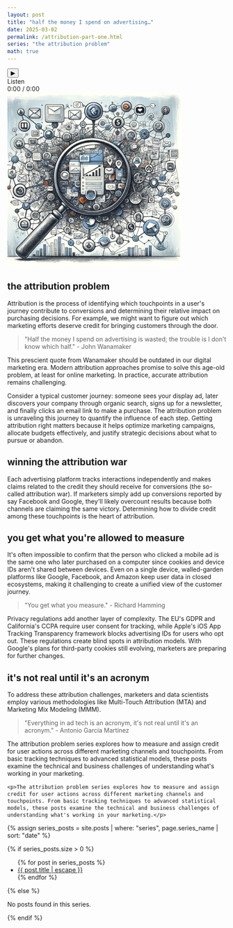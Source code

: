 ```yaml
---
layout: post
title: "half the money I spend on advertising…"
date: 2025-03-02
permalink: /attribution-part-one.html
series: "the attribution problem"
math: true
---
```


<!-- Enhanced audio player with progress bar and time display -->
<div class="audio-container">
  <audio id="attribution-audio" preload="metadata">
    <source src="/assets/audio/attribution-podcast.mp3" type="audio/mpeg">
    Your browser does not support the audio element.
  </audio>
  <button class="play-button" onclick="togglePlay()">
    <span class="play-icon">▶</span>
    <span class="pause-icon" style="display: none;">❚❚</span>
  </button>
  <div class="audio-controls">
    <span class="listen-text">Listen</span>
    <div class="progress-container">
      <div class="progress-bar">
        <div class="progress-fill"></div>
      </div>
      <div class="time-display">
        <span class="current-time">0:00</span>
        <span class="time-separator">/</span>
        <span class="total-time">0:00</span>
      </div>
    </div>
  </div>
</div>

<script>
  document.addEventListener('DOMContentLoaded', function() {
    var audio = document.getElementById('attribution-audio');
    var playIcon = document.querySelector('.play-icon');
    var pauseIcon = document.querySelector('.pause-icon');
    var progressFill = document.querySelector('.progress-fill');
    var currentTimeDisplay = document.querySelector('.current-time');
    var totalTimeDisplay = document.querySelector('.total-time');
    var progressBar = document.querySelector('.progress-bar');
    
    // Format time in MM:SS
    function formatTime(seconds) {
      var minutes = Math.floor(seconds / 60);
      var remainingSeconds = Math.floor(seconds % 60);
      return minutes + ':' + (remainingSeconds < 10 ? '0' : '') + remainingSeconds;
    }
    
    // Update progress bar and time display
    audio.addEventListener('timeupdate', function() {
      var percent = (audio.currentTime / audio.duration) * 100;
      progressFill.style.width = percent + '%';
      currentTimeDisplay.textContent = formatTime(audio.currentTime);
    });
    
    // Set total time once metadata is loaded
    audio.addEventListener('loadedmetadata', function() {
      totalTimeDisplay.textContent = formatTime(audio.duration);
    });
    
    // Allow seeking when clicking on progress bar
    progressBar.addEventListener('click', function(e) {
      var rect = progressBar.getBoundingClientRect();
      var pos = (e.clientX - rect.left) / progressBar.offsetWidth;
      audio.currentTime = pos * audio.duration;
    });
    
    // Handle playback end
    audio.addEventListener('ended', function() {
      playIcon.style.display = 'inline-block';
      pauseIcon.style.display = 'none';
      progressFill.style.width = '0%';
      audio.currentTime = 0;
    });
  });
  
  function togglePlay() {
    var audio = document.getElementById('attribution-audio');
    var playIcon = document.querySelector('.play-icon');
    var pauseIcon = document.querySelector('.pause-icon');
    
    if (audio.paused) {
      audio.play();
      playIcon.style.display = 'none';
      pauseIcon.style.display = 'inline-block';
    } else {
      audio.pause();
      playIcon.style.display = 'inline-block';
      pauseIcon.style.display = 'none';
    }
  }
</script>

<img src="/assets/images/attribution_one.webp" alt="random tech/attribution inspired images" width="400" class="feature-image">

## **the attribution problem**

Attribution is the process of identifying which touchpoints in a user's journey contribute to conversions and determining their relative impact on purchasing decisions. For example, we might want to figure out which marketing efforts deserve credit for bringing customers through the door.

> "Half the money I spend on advertising is wasted; the trouble is I don't know which half." - John Wanamaker

This prescient quote from Wanamaker should be outdated in our digital marketing era. Modern attribution approaches promise to solve this age-old problem, at least for online marketing. In practice, accurate attribution remains challenging.

Consider a typical customer journey: someone sees your display ad, later discovers your company through organic search, signs up for a newsletter, and finally clicks an email link to make a purchase. The attribution problem is unraveling this journey to quantify the influence of each step. Getting attribution right matters because it helps optimize marketing campaigns, allocate budgets effectively, and justify strategic decisions about what to pursue or abandon.

## winning the attribution war

Each advertising platform tracks interactions independently and makes claims related to the credit they should receive for conversions (the so-called attribution war). If marketers simply add up conversions reported by say Facebook and Google, they'll likely overcount results because both channels are claiming the same victory. Determining how to divide credit among these touchpoints is the heart of attribution.

## you get what you're allowed to measure

It's often impossible to confirm that the person who clicked a mobile ad is the same one who later purchased on a computer since cookies and device IDs aren't shared between devices. Even on a single device, walled-garden platforms like Google, Facebook, and Amazon keep user data in closed ecosystems, making it challenging to create a unified view of the customer journey.

> "You get what you measure." - Richard Hamming

Privacy regulations add another layer of complexity. The EU's GDPR and California's CCPA require user consent for tracking, while Apple's iOS App Tracking Transparency framework blocks advertising IDs for users who opt out. These regulations create blind spots in attribution models. With Google's plans for third-party cookies still evolving, marketers are preparing for further changes.

## it's not real until it's an acronym

To address these attribution challenges, marketers and data scientists employ various methodologies like Multi-Touch Attribution (MTA) and Marketing Mix Modeling (MMM). 

> "Everything in ad tech is an acronym, it's not real until it's an acronym." - Antonio García Martínez

<p>The attribution problem series explores how to measure and assign credit for user actions across different marketing channels and touchpoints. From basic tracking techniques to advanced statistical models, these posts examine the technical and business challenges of understanding what's working in your marketing.</p>

<div class="series-page">
    
    <p>The attribution problem series explores how to measure and assign credit for user actions across different marketing channels and touchpoints. From basic tracking techniques to advanced statistical models, these posts examine the technical and business challenges of understanding what's working in your marketing.</p>
  </div>
  
  {% assign series_posts = site.posts | where: "series", page.series_name | sort: "date" %}
  
  {% if series_posts.size > 0 %}
    <ul class="post-list">
      {% for post in series_posts %}
      <li>
        <a class="post-link" href="{{ post.url | relative_url }}">
          {{ post.title | escape }}
        </a>
      </li>
      {% endfor %}
    </ul>
  {% else %}
    <p>No posts found in this series.</p>
  {% endif %}
</div>

